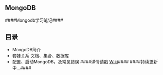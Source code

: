 MongoDB
-------
####Mongodb学习笔记####

目录
----
* MongoDB简介
* 套娃关系 文档、集合、数据库
* 配置、启动MongoDB，及常见错误
####详情请戳 [Wiki](https://github.com/qianjiahao/MongoDB/wiki)####
####持续更新中...####
